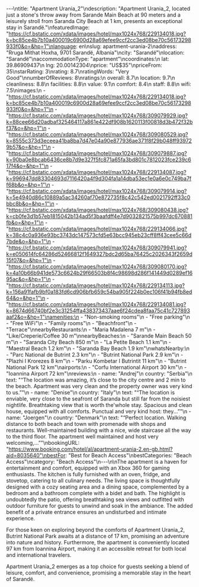 ---\ntitle: "Apartment Urania_2"\ndescription: "Apartment Urania_2, located just a stone's throw away from Sarande Main Beach at 90 meters and a leisurely stroll from Saranda City Beach at 1 km, presents an exceptional stay in Sarandë."\nfeaturedImage: "https://cf.bstatic.com/xdata/images/hotel/max1024x768/229134018.jpg?k=bc85ce4b7b10a400019c6900d28a69efee9ccf2cc3ed08be70c56173298933f0&o=&hp=1"\nlanguage: en\nslug: apartment-urania-2\naddress: "Rruga Mithat Hoxha, 9701 Sarandë, Albania"\ncity: "Sarandë"\nlocation: "Sarandë"\naccommodationType: "apartment"\ncoordinates:\n  lat: 39.86909437\n  lng: 20.00142304\nprice: "US$35"\npriceFrom: 35\nstarRating: 3\nrating: 8.7\nratingWords: "Very Good"\nnumberOfReviews: 8\nratings:\n  overall: 8.7\n  location: 9.7\n  cleanliness: 8.8\n  facilities: 8.8\n  value: 9.1\n  comfort: 8.4\n  staff: 8.8\n  wifi: 7.5\nimages:\n  - "https://cf.bstatic.com/xdata/images/hotel/max1024x768/229134018.jpg?k=bc85ce4b7b10a400019c6900d28a69efee9ccf2cc3ed08be70c56173298933f0&o=&hp=1"\n  - "https://cf.bstatic.com/xdata/images/hotel/max1024x768/309079929.jpg?k=88cee66d20adbaf325464117a861e422df908b1620113f00818d3b472f32bf37&o=&hp=1"\n  - "https://cf.bstatic.com/xdata/images/hotel/max1024x768/309080529.jpg?k=8555c373d3eceea41ba8ba7d47e04a90e877936ae371f8f29b048ff939729b57&o=&hp=1"\n  - "https://cf.bstatic.com/xdata/images/hotel/max1024x768/309079887.jpg?k=90ba0e8bcab6436ce8b7d9e327f5fc871a65fa3bd801c7812023fce239c617f4&o=&hp=1"\n  - "https://cf.bstatic.com/xdata/images/hotel/max1024x768/229134087.jpg?k=996947dd83304693d7116420a4f9d304fa1a14dba53ec1e0a6e0c749ba7ff68b&o=&hp=1"\n  - "https://cf.bstatic.com/xdata/images/hotel/max1024x768/309079914.jpg?k=5e4940d86c10889a5ac34260af70e872735f8c42c542ed0021792ff33c0bbc8b&o=&hp=1"\n  - "https://cf.bstatic.com/xdata/images/hotel/max1024x768/309080438.jpg?k=cb0fe3d1b57eb1815042b134ad5f3baafdff4e7d9032821575b997dc670881fb&o=&hp=1"\n  - "https://cf.bstatic.com/xdata/images/hotel/max1024x768/229134066.jpg?k=38c4c0a936e93bc3743dc147573cfd5e63bcc945eb23cff8ff43cee5c66d7bde&o=&hp=1"\n  - "https://cf.bstatic.com/xdata/images/hotel/max1024x768/309079941.jpg?k=e050614fc64286d52466812f1649327bdc2d65ba76425c2026343f2659d15f07&o=&hp=1"\n  - "https://cf.bstatic.com/xdata/images/hotel/max1024x768/309080170.jpg?k=4a10b66b941de573c6624b29f66503b8f4c98698d286f141449d0289ef1695ac&o=&hp=1"\n  - "https://cf.bstatic.com/xdata/images/hotel/max1024x768/229134113.jpg?k=156a91fafb9bf0a183fd6cd906bfb659c54ba905f224b0ec106f41b94fb8ed64&o=&hp=1"\n  - "https://cf.bstatic.com/xdata/images/hotel/max1024x768/229134081.jpg?k=8674d66740bf2e3c31254ffa438373437aae6f24cdea8faa75c41c727893aaf2&o=&hp=1"\namenities:\n  - "Non-smoking rooms"\n  - "Free parking"\n  - "Free WiFi"\n  - "Family rooms"\n  - "Beachfront"\n  - "Terrace"\nnearbyRestaurants:\n  - "Maria Madalena 7 m"\n  - "Like/Creperie/Coffee 30 m"\nnearbyBeaches:\n  - "Sarande Main Beach 50 m"\n  - "Saranda City Beach 850 m"\n  - "La Petite Beach 1.1 km"\n  - "Maestral Beach 1.2 km"\n  - "Saranda Bay Beach 1.9 km"\nwhatsNearby:\n  - "Parc National de Butrint 2.3 km"\n  - "Butrint National Park 2.9 km"\n  - "Plazhi I Krorezes 8 km"\n  - "Parku Kombetar I Butrintit 11 km"\n  - "Butrint National Park 12 km"\nairports:\n  - "Corfu International Airport 30 km"\n  - "Ioannina Airport 72 km"\nreviews:\n  - name: "Andrej"\n    country: "Serbia"\n    text: "“The location was amazing, it’s close to the city centre and 2 min to the beach. Apartment was very clean and the property owner was very kind to us.”"\n  - name: "Denise"\n    country: "Italy"\n    text: "“The location is enviable, very close to the seafront of Saranda but still far from the noisiest nightlife. Breathtaking view that is worth the'whole stay. Spacious and clean house, equipped with all comforts. Punctual and very kind host: they...”"\n  - name: "Joergen"\n    country: "Denmark"\n    text: "“Perfect location. Walking distance to both beach and town with promenade with shops and restaurants. Well-maintained building with a nice, wide staircase all the way to the third floor. The apartment well maintained and host very welcoming,...”"\nbookingURL: "https://www.booking.com/hotel/al/apartment-urania-2.en-gb.html?aid=8035640"\nbestFor: "Best for Beach Access"\nbestCategories: "Beach Access"\ncategory: "Beach Access"\n---\n\nThe apartment is a haven for entertainment and comfort, equipped with an Xbox 360 for gaming enthusiasts. The kitchen is fully furnished with an oven, fridge, and stovetop, catering to all culinary needs. The living space is thoughtfully designed with a cozy seating area and a dining space, complemented by a bedroom and a bathroom complete with a bidet and bath. The highlight is undoubtedly the patio, offering breathtaking sea views and outfitted with outdoor furniture for guests to unwind and soak in the ambiance. The added benefit of a private entrance ensures an undisturbed and intimate experience.

For those keen on exploring beyond the comforts of Apartment Urania_2, Butrint National Park awaits at a distance of 17 km, promising an adventure into nature and history. Furthermore, the apartment is conveniently located 97 km from Ioannina Airport, making it an accessible retreat for both local and international travelers.

Apartment Urania_2 emerges as a top choice for guests seeking a blend of leisure, comfort, and convenience, promising a memorable stay in the heart of Sarandë.
